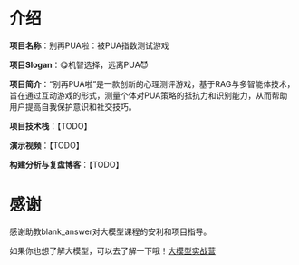 # 介绍

**项目名称**：别再PUA啦：被PUA指数测试游戏

**项目Slogan**：😋机智选择，远离PUA😈

**项目简介**：“别再PUA啦”是一款创新的心理测评游戏，基于RAG与多智能体技术，旨在通过互动游戏的形式，测量个体对PUA策略的抵抗力和识别能力，从而帮助用户提高自我保护意识和社交技巧。

**项目技术栈**：【TODO】

**演示视频**：【TODO】

**构建分析与复盘博客**：【TODO】

# 感谢

感谢助教blank_answer对大模型课程的安利和项目指导。

如果你也想了解大模型，可以去了解一下哦！[大模型实战营](https://github.com/InternLM/Tutorial)